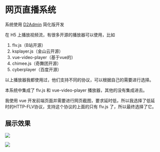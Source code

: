 # 网页直播系统

系统使用 [D2Admin](https://github.com/d2-projects/d2-admin) 简化版开发

在 H5 上播放视频流，有很多开源的播放器可以使用，比如

1. flv.js（B站开源）
2. ksplayer.js（金山云开源）
3. vue-video-player（基于vue的）
4. chimee.js（奇舞团开源）
5. cyberplayer（百度开源）

以上播放器我都使用过，他们支持不同的协议，可以根据自己的需要进行选择。

本系统中集成了 flv.js 和 vue-video-player 播放器，其他的没有集成进去。

我使用 vue 开发前端页面并需要进行网页截图，要求延时低，所以我选择了低延时的HTTP-FLV协议，支持这个协议的上面的只有 flv.js 了，所以最终选择了它。

## 展示效果

![](http://img.fuwenwei.com/blog/vue.png)

![](http://img.fuwenwei.com/blog/flvweb播放.png)
